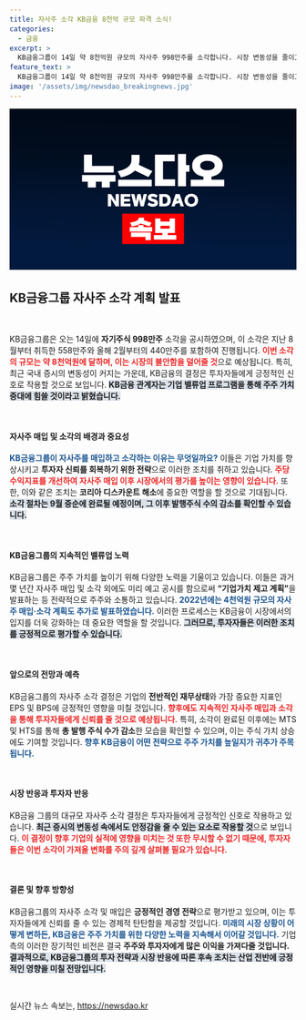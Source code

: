 ```yaml
---
title: 자사주 소각 KB금융 8천억 규모 파격 소식!
categories:
  - 금융
excerpt: >
  KB금융그룹이 14일 약 8천억원 규모의 자사주 998만주를 소각합니다. 시장 변동성을 줄이고 주주 가치를 높이기 위한 이 결정은 기업의 미래 성장 가능성을 더욱 확고히 할 것으로 기대됩니다.
feature_text: >
  KB금융그룹이 14일 약 8천억원 규모의 자사주 998만주를 소각합니다. 시장 변동성을 줄이고 주주 가치를 높이기 위한 이 결정은 기업의 미래 성장 가능성을 더욱 확고히 할 것으로 기대됩니다.
image: '/assets/img/newsdao_breakingnews.jpg'
---
```


<p><img src="/assets/img/newsdao_breakingnews.jpg" alt="pcversion 속보" /></p>

<h2 data-ke-size="size26">KB금융그룹 자사주 소각 계획 발표</h2>

<p data-ke-size="size16">&nbsp;</p>

<p>KB금융그룹은 오는 14일에 <strong>자기주식 998만주</strong> 소각을 공시하였으며, 이 소각은 지난 8월부터 취득한 558만주와 올해 2월부터의 440만주를 포함하여 진행됩니다. <b><span style="color: #ee2323;">이번 소각의 규모는 약 8천억원에 달하며, 이는 시장의 불안함을 덜어줄 것</span></b>으로 예상됩니다. 특히, 최근 국내 증시의 변동성이 커지는 가운데, KB금융의 결정은 투자자들에게 긍정적인 신호로 작용할 것으로 보입니다. <b><span style="background-color: #21538527;">KB금융 관계자는 기업 밸류업 프로그램을 통해 주주 가치 증대에 힘쓸 것이라고 밝혔습니다.</span></b> </p>

<p data-ke-size="size16">&nbsp;</p>

<h4>자사주 매입 및 소각의 배경과 중요성</h4>

<p><b><span style="color: #1a5490;">KB금융그룹이 자사주를 매입하고 소각하는 이유는 무엇일까요?</span></b> 이들은 기업 가치를 향상시키고 <strong>투자자 신뢰를 회복하기 위한 전략</strong>으로 이러한 조치를 취하고 있습니다. <b><span style="color: #ee2323;">주당 수익지표를 개선하여 자사주 매입 이후 시장에서의 평가를 높이는 영향이 있습니다.</span></b> 또한, 이와 같은 조치는 <strong>코리아 디스카운트 해소</strong>에 중요한 역할을 할 것으로 기대됩니다. <b><span style="background-color: #21538527;">소각 절차는 9월 중순에 완료될 예정이며, 그 이후 발행주식 수의 감소를 확인할 수 있습니다.</span></b></p>

<p data-ke-size="size16">&nbsp;</p>

<h4>KB금융그룹의 지속적인 밸류업 노력</h4>

<p>KB금융그룹은 주주 가치를 높이기 위해 다양한 노력을 기울이고 있습니다. 이들은 과거 몇 년간 자사주 매입 및 소각 외에도 미리 예고 공시를 함으로써 <strong>“기업가치 제고 계획”</strong>을 발표하는 등 전략적으로 주주와 소통하고 있습니다. <b><span style="color: #1a5490;">2022년에는 4천억원 규모의 자사주 매입·소각 계획도 추가로 발표하였습니다.</span></b> 이러한 프로세스는 KB금융이 시장에서의 입지를 더욱 강화하는 데 중요한 역할을 할 것입니다. <b><span style="background-color: #21538527;">그러므로, 투자자들은 이러한 조치를 긍정적으로 평가할 수 있습니다.</span></b></p>

<p data-ke-size="size16">&nbsp;</p>

<h4>앞으로의 전망과 예측</h4>

<p>KB금융그룹의 자사주 소각 결정은 기업의 <strong>전반적인 재무상태</strong>와 가장 중요한 지표인 EPS 및 BPS에 긍정적인 영향을 미칠 것입니다. <b><span style="color: #ee2323;">향후에도 지속적인 자사주 매입과 소각을 통해 투자자들에게 신뢰를 줄 것으로 예상됩니다.</span></b> 특히, 소각이 완료된 이후에는 MTS 및 HTS를 통해 <strong>총 발행 주식 수가 감소</strong>한 모습을 확인할 수 있으며, 이는 주식 가치 상승에도 기여할 것입니다. <b><span style="color: #1a5490;">향후 KB금융이 어떤 전략으로 주주 가치를 높일지가 귀추가 주목됩니다.</span></b></p>

<p data-ke-size="size16">&nbsp;</p>

<h4>시장 반응과 투자자 반응</h4>

<p>KB금융 그룹의 대규모 자사주 소각 결정은 투자자들에게 긍정적인 신호로 작용하고 있습니다. <b><span style="background-color: #21538527;">최근 증시의 변동성 속에서도 안정감을 줄 수 있는 요소로 작용할 것</span></b>으로 보입니다. <b><span style="color: #ee2323;">이 결정이 향후 기업의 실적에 영향을 미치는 것 또한 무시할 수 없기 때문에, 투자자들은 이번 소각이 가져올 변화를 주의 깊게 살펴볼 필요가 있습니다.</span></b> </p>

<p data-ke-size="size16">&nbsp;</p>

<h4>결론 및 향후 방향성</h4>

<p>KB금융그룹의 자사주 소각 및 매입은 <strong>긍정적인 경영 전략</strong>으로 평가받고 있으며, 이는 투자자들에게 신뢰를 줄 수 있는 경제적 탄탄함을 제공할 것입니다. <b><span style="color: #1a5490;">미래의 시장 상황이 어떻게 변하든, KB금융은 주주 가치를 위한 다양한 노력을 지속해서 이어갈 것입니다.</span></b> 기업 측의 이러한 장기적인 비전은 결국 <strong>주주와 투자자에게 많은 이익을 가져다줄 것입니다.</strong> <b><span style="background-color: #21538527;">결과적으로, KB금융그룹의 투자 전략과 시장 반응에 따른 후속 조치는 산업 전반에 긍정적인 영향을 미칠 전망입니다.</span></b> </p>

<p data-ke-size="size16">&nbsp;</p>
실시간 뉴스 속보는, <a href="https://newsdao.kr" rel="dofollow">https://newsdao.kr</a>


